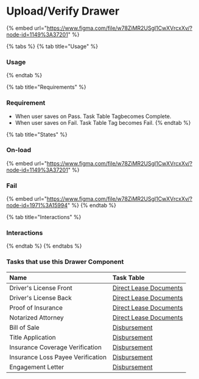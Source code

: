 # Upload/Verify Drawer

{% embed url="https://www.figma.com/file/w78ZiMR2USgl1CwXVrcxXv/?node-id=1149%3A37201" %}

{% tabs %}
{% tab title="Usage" %}
### Usage
{% endtab %}

{% tab title="Requirements" %}
### Requirement

* When user saves on Pass. Task Table Tagbecomes Complete.
* When user saves on Fail. Task Table Tag becomes Fail.
{% endtab %}

{% tab title="States" %}
### On-load

{% embed url="https://www.figma.com/file/w78ZiMR2USgl1CwXVrcxXv/?node-id=1149%3A37201" %}

### Fail

{% embed url="https://www.figma.com/file/w78ZiMR2USgl1CwXVrcxXv/?node-id=1971%3A15994" %}
{% endtab %}

{% tab title="Interactions" %}
### Interactions
{% endtab %}
{% endtabs %}

### Tasks that use this Drawer Component

| Name | Task Table |
| :--- | :--- |
| Driver's License Front | [Direct Lease Documents](../../task-tables/task-table/direct-lease-documents.md) |
| Driver's License Back | [Direct Lease Documents](../../task-tables/task-table/direct-lease-documents.md) |
| Proof of Insurance | [Direct Lease Documents](../../task-tables/task-table/direct-lease-documents.md) |
| Notarized Attorney | [Direct Lease Documents](../../task-tables/task-table/direct-lease-documents.md) |
| Bill of Sale | [Disbursement](../../task-tables/task-table/disbursement.md) |
| Title Application | [Disbursement](../../task-tables/task-table/disbursement.md) |
| Insurance Coverage Verification | [Disbursement](../../task-tables/task-table/disbursement.md) |
| Insurance Loss Payee Verification | [Disbursement](../../task-tables/task-table/disbursement.md) |
| Engagement Letter | [Disbursement](../../task-tables/task-table/disbursement.md) |


